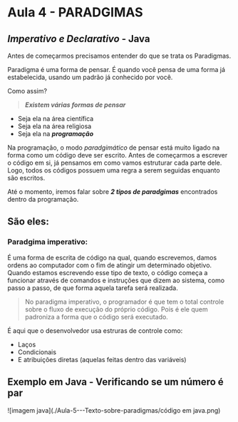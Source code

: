 # Aula 4 - PARADGIMAS
## _Imperativo e Declarativo_ - Java

Antes de começarmos precisamos entender do que se trata os Paradigmas.

Paradigma é uma forma de pensar. É quando você pensa de uma forma já estabelecida, usando um padrão
já conhecido por você. 

Como assim?

>***Existem várias formas de pensar***

* Seja ela na área científica
* Seja ela na área religiosa
* Seja ela na ***programação***

Na programação, o modo _paradgimático_ de pensar está muito ligado na forma como um código deve ser escrito.
Antes de começarmos a escrever o código em si, já pensamos em como vamos estruturar cada parte dele. Logo,
todos os códigos possuem uma regra a serem seguidas enquanto são escritos.

Até o momento, iremos falar sobre ***2 tipos de paradgimas*** encontrados dentro da programação.

## São eles:

### Paradgima imperativo:
É uma forma de escrita de código na qual, quando escrevemos, damos ordens ao computador com o fim
de atingir um determinado objetivo. Quando estamos escrevendo esse tipo de texto, o código
começa a funcionar através de comandos e instruções que dizem ao sistema, como passo a passo, de 
que forma aquela tarefa será realizada.

>No paradigma imperativo, o programador é que tem o total controle sobre o fluxo de execução
> do próprio código. Pois é ele quem padroniza a forma que o código será executado.

É aqui que o desenvolvedor usa estruras de controle como:

* Laços
* Condicionais
* E atribuições diretas (aquelas feitas dentro das variáveis) 

## Exemplo em Java - Verificando se um número é par
![imagem java](./Aula-5---Texto-sobre-paradigmas/código em java.png)









